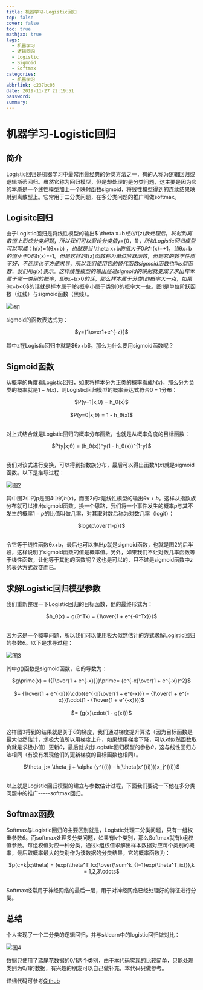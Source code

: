 ```yaml
---
title: 机器学习-Logistic回归
top: false
cover: false
toc: true
mathjax: true
tags:
  - 机器学习
  - 逻辑回归
  - Logistic
  - Sigmoid
  - Softmax
categories:
  - 机器学习
abbrlink: c237bc03
date: 2019-11-27 22:19:51
password:
summary:
---
```


# 机器学习-Logistic回归

## 简介

Logistic回归是机器学习中最常用最经典的分类方法之一，有的人称为逻辑回归或逻辑斯蒂回归。虽然它称为回归模型，但是却处理的是分类问题，这主要是因为它的本质是一个线性模型加上一个映射函数sigmoid，将线性模型得到的连续结果映射到离散型上。它常用于二分类问题，在多分类问题的推广叫做softmax。 

## Logisitc回归

由于Logistic回归是将线性模型的输出$ \theta x+b$经过$f(z)$数处理后，映射到离散值上形成分类问题，所以我们可以假设分类值$y=\{0，1\}$，所以Logistic回归模型可以写成：$h(x)=f(θx+b) $，也就是当$ \theta x+b$的值大于0时$h(x)=+1$，当$θx+b$的值小于0时$h(x)=-1$。但是这样的$f(z)$函数称为单位阶跃函数，但是它的数学性质不好，不连续也不方便求导，所以我们使用它的替代函数sigmoid函数也叫s型函数，我们用$g(x)$表示。这样线性模型的输出经过sigmoid的映射就变成了求出样本属于哪一类别的概率，即$θx+b>0$的话，那么样本属于分类1的概率大一点，如果$θx+b<0$的话就是样本属于1的概率小属于类别0的概率大一些。图1是单位阶跃函数（红线）与sigmoid函数（黑线）。 

![图1](https://cdn.jsdelivr.net/gh/hiyoung123/CDN/img/img_ml_logic_sigmoid.webp)

sigmoid的函数表达式为： 

 <center> $y={1\over1+e^{-z}}$ <br><br> </center >
其中z在Logistic回归中就是$θx+b$。那么为什么要用sigmoid函数呢？ 

## Sigmoid函数

从概率的角度看Logistic回归，如果将样本分为正类的概率看成$h(x)$，那么分为负类的概率就是$1-h(x)$，则Logistic回归模型的概率表达式符合$0-1$分布： 

<center> $P(y=1|x;θ) = h_θ(x)$ <br><br> </center >

<center> $P(y=0|x;θ) = 1 - h_θ(x)$ <br><br> </center >

对上式结合就是Logistic回归的概率分布函数，也就是从概率角度的目标函数： 

<center> $P(y|x;θ) = (h_θ(x))^y(1 - h_θ(x))^{1-y}$  <br><br> </center >

我们对该式进行变换，可以得到指数族分布，最后可以得出函数$h(x)$就是sigmoid函数。以下是推导过程： 

![图2](https://cdn.jsdelivr.net/gh/hiyoung123/CDN/img/img_logist_sigmoid_process.webp)

其中图2中的p是图4中的$h(x)$，而图2的z是线性模型的输出$θx+b$。这样从指数族分布就可以推出sigmoid函数。换一个思路，我们将一个事件发生的概率$p$与其不发生的概率$1-p$的比值叫做几率，对其取对数后称为对数几率（logit）：

<center> $log{p\over{1-p}}$ <br><br> </center >

令它等于线性函数θx+b，最后也可以推出$p$就是sigmoid函数，也就是图2的后半段，这样说明了sigmoid函数的值是概率值。另外，如果我们不让对数几率函数等于线性函数，让他等于其他的函数呢？这也是可以的，只不过是sigmoid函数中$z$的表达方式改变而已。 

## 求解Logistic回归模型参数

 我们重新整理一下Logistic回归的目标函数，他的最终形式为： 

<center> $h_θ(x) = g(θ^Tx) = {1\over{1 + e^{-θ^Tx}}}$ <br><br> </center >

 因为这是一个概率问题，所以我们可以使用极大似然估计的方式求解Logistic回归的参数$θ$。以下是求导过程： 

![图3](https://cdn.jsdelivr.net/gh/hiyoung123/CDN/img/img_loggist_process.webp)

 其中$g()$函数是sigmoid函数，它的导数为： 

<center> $g\prime(x) = ({1\over{1 + e^{-x}}})\prime= {e^{-x}\over(1 + e^{-x})^2}$ <br><br> </center >

<center> $= {1\over{1 + e^{-x}}}\cdot{e^{-x}\over{1 + e^{-x}}} = {1\over{1 + e^{-x}}}\cdot(1 - {1\over{1 + e^{-x}}})$ <br><br> </center >

<center> $= {g(x)\cdot(1 - g(x))}$ <br><br> </center >

这样图3得到的结果就是关于$θ$的梯度，我们通过梯度提升算法（因为目标函数是最大似然估计，求极大值所以用梯度上升，如果想用梯度下降，可以对似然函数取负就是求极小值）更新$θ$，最后就求出Logistic回归模型的参数$θ$，这与线性回归方法相同（有没有发现他们的更新梯度的目标函数也相同）。 

<center> $\theta_j:= \theta_j +  \alpha (y^{(i)} - h_\theta(x^{(i)}))x_j^{(i)}$ <br><br> </center >

以上就是Logistic回归模型的建立与参数估计过程，下面我们要说一下他在多分类问题中的推广-----softmax回归。 

## Softmax函数

Softmax与Logistic回归的主要区别就是，Logistic处理二分类问题，只有一组权重参数$θ$。而softmax处理多分类问题，如果有k个类别，那么Softmax就有k组权值参数。每组权值对应一种分类，通过k组权值求解出样本数据对应每个类别的概率，最后取概率最大的类别作为该数据的分类结果。它的概率函数为： 

<center> $p(c=k|x;\theta) = {exp(\theta^T_kx)\over{\sum^k_{I=1}exp(\theta^T_ix)}},k = 1,2,3\cdots$ <br><br> </center >

Softmax经常用于神经网络的最后一层，用于对神经网络已经处理好的特征进行分类。

## 总结

个人实现了一个二分类的逻辑回归，并与sklearn中的logistic回归做对比：

![图4](https://cdn.jsdelivr.net/gh/hiyoung123/CDN/img/img_logist_compare_result.webp)

数据只使用了鸢尾花数据的0/1两个类别，由于本代码实现的比较简单，只能处理类别为0/1的数据，有兴趣的朋友可以自己做补充，本代码只做参考。 

详细代码可参考[Github]( https://github.com/hiyoung123/ML )


